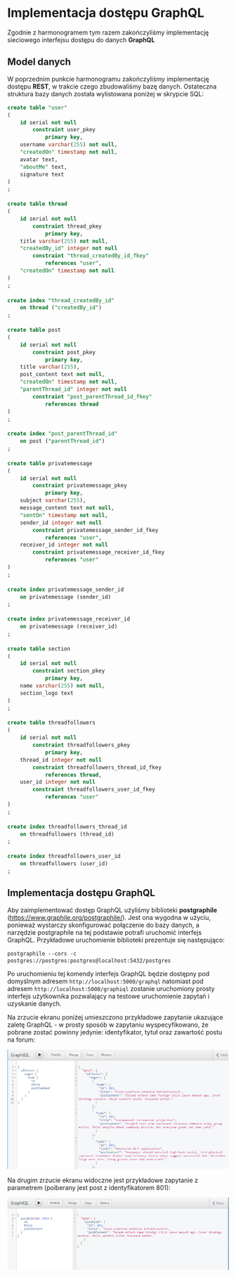# Implementacja dostępu GraphQL

Zgodnie z harmonogramem tym razem zakończyliśmy implementację sieciowego interfejsu dostępu do danych **GraphQL**

## Model danych

W poprzednim punkcie harmonogramu zakończyliśmy implementację dostępu **REST**, w trakcie czego zbudowaliśmy bazę danych. Ostateczna struktura bazy danych została wylistowana poniżej w skrypcie SQL:

```sql
create table "user"
(
	id serial not null
		constraint user_pkey
			primary key,
	username varchar(255) not null,
	"createdOn" timestamp not null,
	avatar text,
	"aboutMe" text,
	signature text
)
;

create table thread
(
	id serial not null
		constraint thread_pkey
			primary key,
	title varchar(255) not null,
	"createdBy_id" integer not null
		constraint "thread_createdBy_id_fkey"
			references "user",
	"createdOn" timestamp not null
)
;

create index "thread_createdBy_id"
	on thread ("createdBy_id")
;

create table post
(
	id serial not null
		constraint post_pkey
			primary key,
	title varchar(255),
	post_content text not null,
	"createdOn" timestamp not null,
	"parentThread_id" integer not null
		constraint "post_parentThread_id_fkey"
			references thread
)
;

create index "post_parentThread_id"
	on post ("parentThread_id")
;

create table privatemessage
(
	id serial not null
		constraint privatemessage_pkey
			primary key,
	subject varchar(255),
	message_content text not null,
	"sentOn" timestamp not null,
	sender_id integer not null
		constraint privatemessage_sender_id_fkey
			references "user",
	receiver_id integer not null
		constraint privatemessage_receiver_id_fkey
			references "user"
)
;

create index privatemessage_sender_id
	on privatemessage (sender_id)
;

create index privatemessage_receiver_id
	on privatemessage (receiver_id)
;

create table section
(
	id serial not null
		constraint section_pkey
			primary key,
	name varchar(255) not null,
	section_logo text
)
;

create table threadfollowers
(
	id serial not null
		constraint threadfollowers_pkey
			primary key,
	thread_id integer not null
		constraint threadfollowers_thread_id_fkey
			references thread,
	user_id integer not null
		constraint threadfollowers_user_id_fkey
			references "user"
)
;

create index threadfollowers_thread_id
	on threadfollowers (thread_id)
;

create index threadfollowers_user_id
	on threadfollowers (user_id)
;

```

## Implementacja dostępu GraphQL

Aby zaimplementować dostęp GraphQL użyliśmy biblioteki **postgraphile** (https://www.graphile.org/postgraphile/). Jest ona wygodna w użyciu, ponieważ wystarczy skonfigurować połączenie do bazy danych, a narzędzie postgraphile na tej podstawie potrafi uruchomić interfejs GraphQL. Przykładowe uruchomienie biblioteki prezentuje się następująco:

```
postgraphile --cors -c postgres://postgres:postgres@localhost:5432/postgres
```

Po uruchomieniu tej komendy interfejs GraphQL będzie dostępny pod domyślnym adresem `http://localhost:5000/graphql` natomiast pod adresem `http://localhost:5000/graphiql` zostanie uruchomiony prosty interfejs użytkownika pozwalający na testowe uruchomienie zapytań i uzyskanie danych.

Na zrzucie ekranu poniżej umieszczono przykładowe zapytanie ukazujące zaletę GraphQL - w prosty sposób w zapytaniu wyspecyfikowano, że pobrane zostać powinny jedynie: identyfikator, tytuł oraz zawartość postu na forum:


![allPosts](https://raw.githubusercontent.com/szymonsadowski3/StudioProjektowe2/master/documentation/queryAllPosts.PNG)


Na drugim zrzucie ekranu widoczne jest przykładowe zapytanie z parametrem (poiberany jest post z identyfikatorem 801):

![queryById](https://raw.githubusercontent.com/szymonsadowski3/StudioProjektowe2/master/documentation/queryById.PNG)